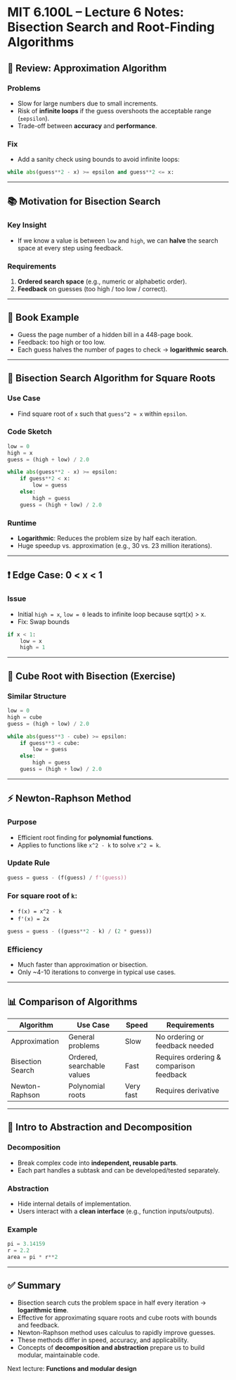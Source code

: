 # MIT 6.100L – Lecture 6 Notes: Bisection Search and Root-Finding Algorithms

## 📌 Review: Approximation Algorithm

### Problems
- Slow for large numbers due to small increments.
- Risk of **infinite loops** if the guess overshoots the acceptable range (`±epsilon`).
- Trade-off between **accuracy** and **performance**.

### Fix
- Add a sanity check using bounds to avoid infinite loops:
```python
while abs(guess**2 - x) >= epsilon and guess**2 <= x:
```

---

## 📚 Motivation for Bisection Search

### Key Insight
- If we know a value is between `low` and `high`, we can **halve** the search space at every step using feedback.

### Requirements
1. **Ordered search space** (e.g., numeric or alphabetic order).
2. **Feedback** on guesses (too high / too low / correct).

---

## 📖 Book Example

- Guess the page number of a hidden bill in a 448-page book.
- Feedback: too high or too low.
- Each guess halves the number of pages to check → **logarithmic search**.

---

## 🔎 Bisection Search Algorithm for Square Roots

### Use Case
- Find square root of `x` such that `guess^2 ≈ x` within `epsilon`.

### Code Sketch
```python
low = 0
high = x
guess = (high + low) / 2.0

while abs(guess**2 - x) >= epsilon:
    if guess**2 < x:
        low = guess
    else:
        high = guess
    guess = (high + low) / 2.0
```

### Runtime
- **Logarithmic**: Reduces the problem size by half each iteration.
- Huge speedup vs. approximation (e.g., 30 vs. 23 million iterations).

---

## ❗ Edge Case: 0 < x < 1

### Issue
- Initial `high = x`, `low = 0` leads to infinite loop because sqrt(x) > x.
- Fix: Swap bounds
```python
if x < 1:
    low = x
    high = 1
```

---

## 🧪 Cube Root with Bisection (Exercise)

### Similar Structure
```python
low = 0
high = cube
guess = (high + low) / 2.0

while abs(guess**3 - cube) >= epsilon:
    if guess**3 < cube:
        low = guess
    else:
        high = guess
    guess = (high + low) / 2.0
```

---

## ⚡ Newton-Raphson Method

### Purpose
- Efficient root finding for **polynomial functions**.
- Applies to functions like `x^2 - k` to solve `x^2 = k`.

### Update Rule
```python
guess = guess - (f(guess) / f'(guess))
```

### For square root of `k`:
- `f(x) = x^2 - k`
- `f'(x) = 2x`
```python
guess = guess - ((guess**2 - k) / (2 * guess))
```

### Efficiency
- Much faster than approximation or bisection.
- Only ~4-10 iterations to converge in typical use cases.

---

## 📊 Comparison of Algorithms

| Algorithm         | Use Case                    | Speed       | Requirements                            |
|------------------|-----------------------------|-------------|-----------------------------------------|
| Approximation     | General problems            | Slow        | No ordering or feedback needed          |
| Bisection Search  | Ordered, searchable values  | Fast        | Requires ordering & comparison feedback |
| Newton-Raphson    | Polynomial roots            | Very fast   | Requires derivative                     |

---

## 🧩 Intro to Abstraction and Decomposition

### Decomposition
- Break complex code into **independent, reusable parts**.
- Each part handles a subtask and can be developed/tested separately.

### Abstraction
- Hide internal details of implementation.
- Users interact with a **clean interface** (e.g., function inputs/outputs).

### Example
```python
pi = 3.14159
r = 2.2
area = pi * r**2
```

---

## ✅ Summary

- Bisection search cuts the problem space in half every iteration → **logarithmic time**.
- Effective for approximating square roots and cube roots with bounds and feedback.
- Newton-Raphson method uses calculus to rapidly improve guesses.
- These methods differ in speed, accuracy, and applicability.
- Concepts of **decomposition and abstraction** prepare us to build modular, maintainable code.

Next lecture: **Functions and modular design**